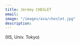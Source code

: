 ```yaml
---
title: Jérémy CHESLET
email: 
image: "/images/ava/cheslet.jpg"
description:  
---
```


(IIS, Univ. Tokyo)
